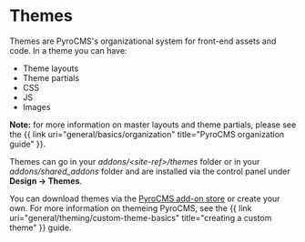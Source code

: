 # Themes

Themes are PyroCMS's organizational system for front-end assets and code. In a theme you can have:

* Theme layouts
* Theme partials
* CSS
* JS
* Images

<div class="tip"><strong>Note:</strong> for more information on master layouts and theme partials, please see the {{ link uri="general/basics/organization" title="PyroCMS organization guide" }}.</div>

Themes can go in your _addons/&lt;site-ref&gt;/themes_ folder or in your _addons/shared_addons_ folder and are installed via the control panel under **Design &rarr; Themes**.

You can download themes via the [PyroCMS add-on store](http://www.pyrocms.com/store) or create your own. For more information on themeing PyroCMS, see the {{ link uri="general/theming/custom-theme-basics" title="creating a custom theme" }} guide.